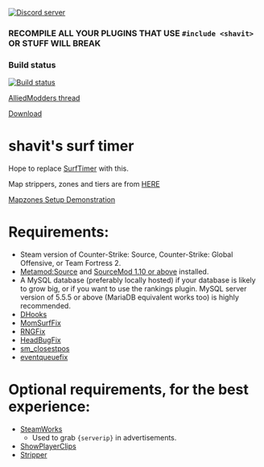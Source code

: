 [![Discord server](https://discordapp.com/api/guilds/389675819959844865/widget.png?style=shield)](https://discord.gg/jyA9q5k)

### RECOMPILE ALL YOUR PLUGINS THAT USE `#include <shavit>` OR STUFF WILL BREAK

### Build status
[![Build status](https://travis-ci.org/shavitush/bhoptimer.svg?branch=master)](https://travis-ci.org/shavitush/bhoptimer)

[AlliedModders thread](https://forums.alliedmods.net/showthread.php?t=265456)

[Download](https://github.com/shavitush/bhoptimer/releases)

# shavit's surf timer

Hope to replace [SurfTimer](https://github.com/surftimer/Surftimer-Official) with this.

Map strippers, zones and tiers are from [HERE](https://github.com/Kyli3Boi/Surftimer-Official-Stripper-Config)

[Mapzones Setup Demonstration](https://youtu.be/OXFMGm40F6c)

# Requirements:
* Steam version of Counter-Strike: Source, Counter-Strike: Global Offensive, or Team Fortress 2.
* [Metamod:Source](https://www.sourcemm.net/downloads.php?branch=stable) and [SourceMod 1.10 or above](https://www.sourcemod.net/downloads.php?branch=stable) installed.
* A MySQL database (preferably locally hosted) if your database is likely to grow big, or if you want to use the rankings plugin. MySQL server version of 5.5.5 or above (MariaDB equivalent works too) is highly recommended.
* [DHooks](https://github.com/peace-maker/DHooks2/releases)
* [MomSurfFix](https://github.com/GAMMACASE/MomSurfFix)
* [RNGFix](https://github.com/jason-e/rngfix)
* [HeadBugFix](https://github.com/GAMMACASE/HeadBugFix)
* [sm_closestpos](https://github.com/rtldg/sm_closestpos)
* [eventqueuefix](https://github.com/hermansimensen/eventqueue-fix)

# Optional requirements, for the best experience:
* [SteamWorks](https://forums.alliedmods.net/showthread.php?t=229556)
  * Used to grab `{serverip}` in advertisements.
* [ShowPlayerClips](https://forums.alliedmods.net/showthread.php?p=2661942)
* [Stripper](http://www.bailopan.net/stripper/snapshots/1.2/)
